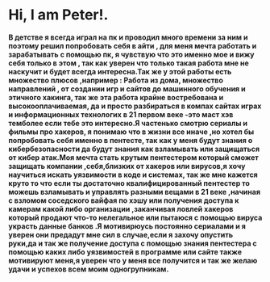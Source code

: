 # **Hi, I am Peter!.**

**В детстве я всегда играл на пк и проводил много времени за ним и поэтому решил попробовать себя в айти , для меня мечта работать и зарабатывать с помощью пк, я чувствую что это именно мое и вижу себя только в этом , так как уверен что только такая работа мне не наскучит и будет всегда интересна.Так же у этой работы есть множество плюсов ,например : Работа из дома, множество направлений , от создании игр и сайтов до машинного обучения и этичного хакинга, так же эта работа крайне востребована и высокооплачиваемая, да и просто разбираться в компах сайтах играх и информационных технологих в 21 первом веке -это маст хэв темболее если тебе это интересно.Я частенько смотрю сериалы и фильмы про хакеров, я понимаю что в жизни все иначе ,но хотел бы попробовать себя именно в пентесте, так как у меня будут знания о кибербезопасности да будут знания как взламывать или защищаться от кибер атак.Моя мечта стать крутым пентестером который сможет защищать компании ,себя,близких от хакеров или вирусов,я хочу научиться искать уязвимости в коде и системах, так же мне кажется круто то что если ты достаточно квалифицированный пентестер то можешь взламывать и управлять разными вещами в 21 веке ,начиная с взломом соседского вайфая по хэшу или получения доступа к камерам какой либо организации ,заканчивая ловлей хакеров который продают что-то нелегальное или пытаюся с помощью вируса украсть данные банков .Я мотивирюусь постоянно сериалами и я уверен они предадут мне сил в случае,если я захочу опустить руки,да и так же получение доступа с помощью знания пентестера с помощью каких либо уязвимостей в программе или сайте также мотивируют меня,я уверен что у меня все получится и так же желаю удачи и успехов всем моим одногрупникам.**

